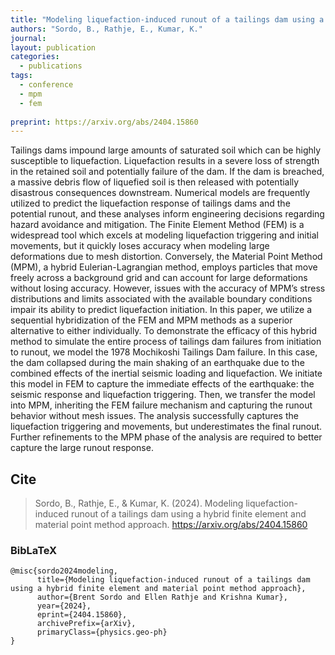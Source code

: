 ```yaml
---
title: "Modeling liquefaction-induced runout of a tailings dam using a hybrid finite element and material point method approach"
authors: "Sordo, B., Rathje, E., Kumar, K."
journal: 
layout: publication
categories: 
  - publications
tags:
  - conference
  - mpm
  - fem
  
preprint: https://arxiv.org/abs/2404.15860
---
```


Tailings dams impound large amounts of saturated soil which can be highly susceptible to liquefaction. Liquefaction results in a severe loss of strength in the retained soil and potentially failure of the dam. If the dam is breached, a massive debris flow of liquefied soil is then released with potentially disastrous consequences downstream. Numerical models are frequently utilized to predict the liquefaction response of tailings dams and the potential runout,
and these analyses inform engineering decisions regarding hazard avoidance and mitigation. The Finite Element Method (FEM) is a widespread tool which excels at modeling liquefaction triggering and initial movements, but it quickly loses accuracy when modeling large deformations due to mesh distortion. Conversely, the Material Point Method (MPM), a hybrid Eulerian-Lagrangian method, employs particles that move freely across a background grid and can account for large deformations without losing accuracy. However, issues with the accuracy of MPM’s stress distributions and limits associated with the available boundary conditions impair its ability to predict liquefaction initiation. In this paper, we utilize a sequential hybridization of the FEM and MPM methods as a superior alternative to either individually. To demonstrate the efficacy of this hybrid method to simulate the entire process of tailings dam failures from initiation to runout, we model the 1978 Mochikoshi Tailings Dam failure. In this case, the dam collapsed during the main shaking of an earthquake due to the combined effects of the inertial seismic loading and liquefaction. We initiate this model in FEM to capture the immediate effects of the earthquake: the seismic response and liquefaction triggering. Then, we transfer the model into MPM, inheriting the FEM failure mechanism and capturing the runout behavior without mesh issues. The analysis successfully captures the liquefaction triggering and movements, but underestimates the final runout. Further refinements to the MPM phase of the analysis are required to better capture the large runout response.


## Cite

> Sordo, B., Rathje, E., & Kumar, K. (2024). Modeling liquefaction-induced runout of a tailings dam using a hybrid finite element and material point method approach. https://arxiv.org/abs/2404.15860

### BibLaTeX

```BibLaTeX
@misc{sordo2024modeling,
      title={Modeling liquefaction-induced runout of a tailings dam using a hybrid finite element and material point method approach}, 
      author={Brent Sordo and Ellen Rathje and Krishna Kumar},
      year={2024},
      eprint={2404.15860},
      archivePrefix={arXiv},
      primaryClass={physics.geo-ph}
}
```